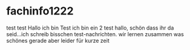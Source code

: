 # fachinfo1222
test test
Hallo ich bin Test
ich bin ein 2 test
hallo, schön dass ihr da seid...ich schreib bisschen test-nachrichten.
wir lernen zusammen was schönes gerade
aber leider für kurze zeit
